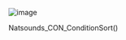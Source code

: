 ![image](https://user-images.githubusercontent.com/89857713/188289293-b75298a3-8873-48d4-9309-5ddc173f5656.png)



Natsounds_CON_ConditionSort()
